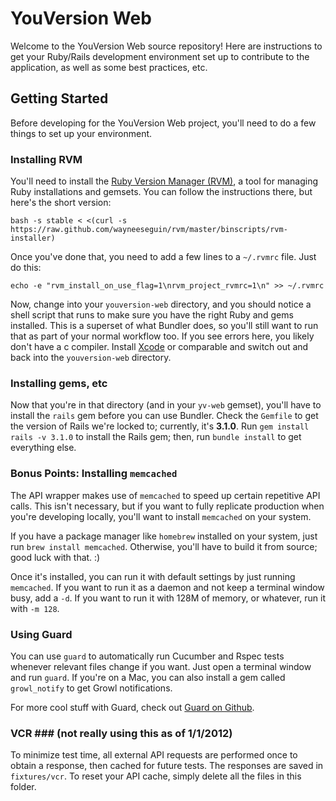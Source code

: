 # YouVersion Web #

Welcome to the YouVersion Web source repository! Here are instructions to get your Ruby/Rails development environment set up to contribute to the application, as well as some best practices, etc.

## Getting Started ##

Before developing for the YouVersion Web project, you'll need to do a few things to set up your environment.

### Installing RVM ###

You'll need to install the [Ruby Version Manager (RVM)](http://beginrescueend.com/rvm/install/), a tool for managing Ruby installations and gemsets. You can follow the instructions there, but here's the short version:

	bash -s stable < <(curl -s https://raw.github.com/wayneeseguin/rvm/master/binscripts/rvm-installer)

Once you've done that, you need to add a few lines to a `~/.rvmrc` file. Just do this:

	echo -e "rvm_install_on_use_flag=1\nrvm_project_rvmrc=1\n" >> ~/.rvmrc

Now, change into your `youversion-web` directory, and you should notice a shell script that runs to make sure you have the right Ruby and gems installed. This is a superset of what Bundler does, so you'll still want to run that as part of your normal workflow too. If you see errors here, you likely don't have a c compiler. Install [Xcode](https://developer.apple.com/xcode/) or comparable and switch out and back into the `youversion-web` directory.

### Installing gems, etc ###

Now that you're in that directory (and in your `yv-web` gemset), you'll have to install the `rails` gem before you can use Bundler. Check the `Gemfile` to get the version of Rails we're locked to; currently, it's **3.1.0**. Run `gem install rails -v 3.1.0` to install the Rails gem; then, run `bundle install` to get everything else.

### Bonus Points: Installing `memcached` ###

The API wrapper makes use of `memcached` to speed up certain repetitive API calls. This isn't necessary, but if you want to fully replicate production when you're developing locally, you'll want to install `memcached` on your system.

If you have a package manager like `homebrew` installed on your system, just run `brew install memcached`. Otherwise, you'll have to build it from source; good luck with that. :)

Once it's installed, you can run it with default settings by just running `memcached`. If you want to run it as a daemon and not keep a terminal window busy, add a `-d`. If you want to run it with 128M of memory, or whatever, run it with `-m 128`.

### Using Guard ###

You can use `guard` to automatically run Cucumber and Rspec tests whenever relevant files change if you want. Just open a terminal window and run `guard`. If you're on a Mac, you can also install a gem called `growl_notify` to get Growl notifications.

For more cool stuff with Guard, check out [Guard on Github](https://github.com/guard/guard).

### VCR ### (not really using this as of 1/1/2012)

To minimize test time, all external API requests are performed once to obtain a response, then cached for future tests. The responses are saved in `fixtures/vcr`. To reset your API cache, simply delete all the files in this folder.